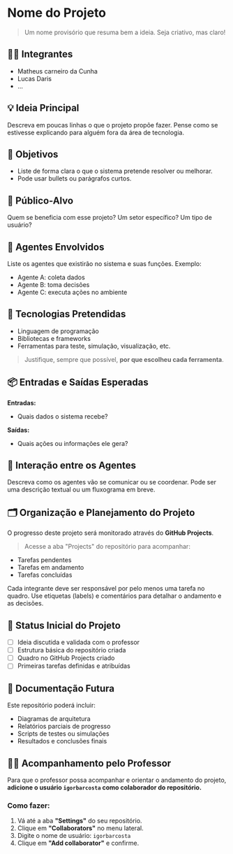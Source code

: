 # Nome do Projeto
> Um nome provisório que resuma bem a ideia. Seja criativo, mas claro!

## 👨‍🎓 Integrantes
- Matheus carneiro da Cunha
- Lucas Daris
- ...

## 💡 Ideia Principal
Descreva em poucas linhas o que o projeto propõe fazer. 
Pense como se estivesse explicando para alguém fora da área de tecnologia.

## 🎯 Objetivos
- Liste de forma clara o que o sistema pretende resolver ou melhorar.
- Pode usar bullets ou parágrafos curtos.

## 👥 Público-Alvo
Quem se beneficia com esse projeto? Um setor específico? Um tipo de usuário?

## 🤖 Agentes Envolvidos
Liste os agentes que existirão no sistema e suas funções.
Exemplo:
- Agente A: coleta dados
- Agente B: toma decisões
- Agente C: executa ações no ambiente

## 🧱 Tecnologias Pretendidas
- Linguagem de programação
- Bibliotecas e frameworks
- Ferramentas para teste, simulação, visualização, etc.

> Justifique, sempre que possível, **por que escolheu cada ferramenta**.

## 📦 Entradas e Saídas Esperadas
**Entradas:**
- Quais dados o sistema recebe?

**Saídas:**
- Quais ações ou informações ele gera?

## 🔁 Interação entre os Agentes
Descreva como os agentes vão se comunicar ou se coordenar.
Pode ser uma descrição textual ou um fluxograma em breve.

## 🗂️ Organização e Planejamento do Projeto
O progresso deste projeto será monitorado através do **GitHub Projects**.

> Acesse a aba "Projects" do repositório para acompanhar:
- Tarefas pendentes
- Tarefas em andamento
- Tarefas concluídas

Cada integrante deve ser responsável por pelo menos uma tarefa no quadro.
Use etiquetas (labels) e comentários para detalhar o andamento e as decisões.

## 📌 Status Inicial do Projeto
- [ ] Ideia discutida e validada com o professor
- [ ] Estrutura básica do repositório criada
- [ ] Quadro no GitHub Projects criado
- [ ] Primeiras tarefas definidas e atribuídas

## 📄 Documentação Futura
Este repositório poderá incluir:
- Diagramas de arquitetura
- Relatórios parciais de progresso
- Scripts de testes ou simulações
- Resultados e conclusões finais

## 👨‍🏫 Acompanhamento pelo Professor
Para que o professor possa acompanhar e orientar o andamento do projeto, **adicione o usuário `igorbarcosta` como colaborador do repositório.**

### Como fazer:
1. Vá até a aba **"Settings"** do seu repositório.
2. Clique em **"Collaborators"** no menu lateral.
3. Digite o nome de usuário: `igorbarcosta`
4. Clique em **"Add collaborator"** e confirme.
